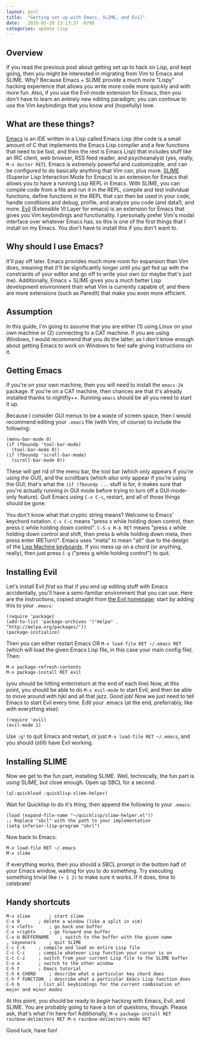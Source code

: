 ```yaml
---
layout: post
title:  "Getting set up with Emacs, SLIME, and Evil"
date:   2016-05-20 13:13:37 -0700
categories: update lisp
---
```


Overview
--------

If you read the previous post about getting set up to hack on Lisp, and kept going, then you might be interested in migrating from Vim to Emacs and SLIME. Why? Because Emacs + SLIME provide a much more "Lispy" hacking experience that allows you write more code more quickly and with more fun. Also, if you use the Evil-mode extension for Emacs, then you don't have to learn an entirely new editing paradigm; you can continue to use the Vim keybindings that you know and (hopefully) love.

What are these things?
----------------------

[Emacs](http://www.gnu.org/software/emacs/index.html) is an IDE written in a Lisp called Emacs Lisp (the code is a small amount of C that implements the Emacs Lisp compiler and a few functions that need to be fast, and then the rest is Emacs Lisp) that includes stuff like an IRC client, web browser, RSS feed reader, and psychoanalyst (yes, really, `M-x doctor RET`). Emacs is *extremely* powerful and customizable, and can be configured to do basically anything that Vim can, plus more. [SLIME](https://common-lisp.net/project/slime/) (Superior Lisp Interaction Mode for Emacs) is an extension for Emacs that allows you to have a running Lisp REPL in Emacs. With SLIME, you can compile code from a file and run it in the REPL, compile and test individual functions, define functions in the REPL that can then be used in your code, handle conditions and debug, profile, and analyze you code (and data!), and more. [Evil](https://www.emacswiki.org/emacs/Evil) (Extensible VI Layer for emacs) is an extension for Emacs that gives you Vim keybindings and functionality. I personally prefer Vim's modal interface over whatever Emacs has, so this is one of the first things that I install on my Emacs. You don't have to install this if you don't want to.

Why should I use Emacs?
-----------------------

It'll pay off later. Emacs provides much more room for expansion than Vim does, meaning that it'll be significantly longer until you get fed up with the constraints of your editor and go off to write your own (or maybe that's just me). Additionally, Emacs + SLIME gives you a *much* better Lisp development environment than what Vim is currently capable of, and there are more extensions (such as Paredit) that make you even more efficient.

Assumption
----------

In this guide, I'm going to assume that you are either (1) using Linux on your own machine or (2) connecting to a CAT machine. If you are using Windows, I would recommend that you do the latter, as I don't know enough about getting Emacs to work on Windows to feel safe giving instructions on it.

Getting Emacs
-------------

If you're on your own machine, then you will need to install the `emacs-24` package. If you're on a CAT machine, then chances are that it's already installed thanks to nightfly++. Running `emacs` should be all you need to start it up.

Because I consider GUI menus to be a waste of screen space, then I would recommend editing your `.emacs` file (with Vim, of course) to include the following:

    (menu-bar-mode 0)
    (if (fboundp 'tool-bar-mode)
      (tool-bar-mode 0))
    (if (fboundp 'scroll-bar-mode)
      (scroll-bar-mode 0))

These will get rid of the menu bar, the tool bar (which only appears if you're using the GUI), and the scrollbars (which *also* only appear if you're using the GUI; that's what the `(if (fboundp ...` stuff is for, it makes sure that you're actually running in GUI mode before trying to turn off a GUI-mode-only feature). Quit Emacs using `C-x C-c`, restart, and all of those things should be gone.

You don't know what that cryptic string means? Welcome to Emacs' keychord notation. `C-x C-c` means "press x while holding down control, then press c while holding down control". `C-S-x M-b RET` means "press x while holding down control and shift, then press b while holding down meta, then press enter (RETurn)". Emacs uses "meta" to mean "alt" due to the design of the [Lisp Machine keyboards](http://xahlee.info/kbd/keyboard_hardware_and_key_choices.html<Paste>). If you mess up on a chord (or anything, really), then just press `C-g` ("press g while holding control") to quit.

Installing Evil
---------------

Let's install Evil *first* so that if you end up editing stuff with Emacs accidentally, you'll have a semi-familiar environment that you can use. Here are the instructions, copied straight from [the Evil homepage](https://www.emacswiki.org/emacs/Evil): start by adding this to your `.emacs`:

    (require 'package)
    (add-to-list 'package-archives '("melpa" . "http://melpa.org/packages/"))
    (package-initialize)

Then you can either restart Emacs OR `M-x load-file RET ~/.emacs RET` (which will load the given Emacs Lisp file, in this case your main config file). Then:

    M-x package-refresh-contents
    M-x package-install RET evil

(you should be hitting enter/return at the end of each line) Now, at this point, you should be able to do `M-x evil-mode` to start Evil, and then be able to move around with hjkl and all that jazz. Good job! Now we just need to tell Emacs to start Evil every time. Edit your .emacs (at the end, preferrably, like with everything else):

    (require 'evil)
    (evil-mode 1)

Use `:q!` to quit Emacs and restart, or just `M-x load-file RET ~/.emacs`, and you should (still) have Evil working.

Installing SLIME
----------------

Now we get to the fun part, installing SLIME. Well, technically, the fun part is *using* SLIME, but close enough. Open up SBCL for a second:

    (ql:quickload :quicklisp-slime-helper)

Wait for Quicklisp to do it's thing, then append the following to your `.emacs`:

    (load (expand-file-name "~/quicklisp/slime-helper.el"))
    ;; Replace "sbcl" with the path to your implementation
    (setq inferior-lisp-program "sbcl")

Now back to Emacs:

    M-x load-file RET ~/.emacs
    M-x slime

If everything works, then you should a SBCL prompt in the bottom half of your Emacs window, waiting for you to do something. Try executing something trivial like `(+ 1 2)` to make sure it works. If it does, time to celebrate!

Handy shortcuts
---------------

    M-x slime		; start slime
    C-x 0		; delete a window (like a split in vim)
    C-x <left>		; go back one buffer
    C-x <right>		; go forward one buffer
    C-x b BUFFERNAME	; switch to the buffer with the given name
    , sayoonara		; quit SLIME
    C-c C-k		; compile and load an entire Lisp file
    C-c C-c		; compile whatever Lisp function your cursor is on
    C-c C-z		; switch from your current Lisp file to the SLIME buffer
    C-x o		; switch to the other window
    C-h t		; Emacs tutorial
    C-h k CHORD		; describe what a particular key chord does
    C-h f FUNCTION	; describe what a particular Emacs Lisp function does
    C-h b		; list all keybindings for the current combination of major and minor modes

At this point, you should be ready to *begin* hacking with Emacs, Evil, and SLIME. You are probably going to have a ton of questions, though. Please ask, that's what I'm here for! Additionally, `M-x package-install RET rainbow-delimiters RET M-x rainbow-delimiters-mode RET`

Good luck, have fun!
